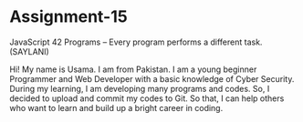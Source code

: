 # Assignment-15
JavaScript 42 Programs – Every program performs a different task. (SAYLANI)

Hi! My name is Usama. I am from Pakistan. I am a young beginner Programmer and Web Developer with a basic knowledge of Cyber Security. During my learning, I am developing many programs and codes. So, I decided to upload and commit my codes to Git. So that, I can help others who want to learn and build up a bright career in coding.
